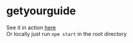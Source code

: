 # getyourguide

See it in action [here](http://www.amymccarthy.co/getyourguide/)<br/>
Or locally just run `npm start` in the root directory
